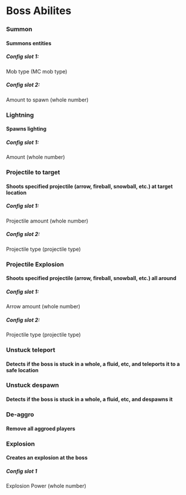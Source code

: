 # Boss Abilites

### Summon
#### Summons entities
##### Config slot 1:
Mob type (MC mob type)
##### Config slot 2:
Amount to spawn (whole number)

### Lightning
#### Spawns lighting
##### Config slot 1:
Amount (whole number)

### Projectile to target
#### Shoots specified projectile (arrow, fireball, snowball, etc.) at target location

##### Config slot 1:
Projectile amount (whole number)
##### Config slot 2:
Projectile type (projectile type)

### Projectile Explosion
#### Shoots specified projectile (arrow, fireball, snowball, etc.) all around
##### Config slot 1:
Arrow amount (whole number)
##### Config slot 2:
Projectile type (projectile type)

### Unstuck teleport
#### Detects if the boss is stuck in a whole, a fluid, etc, and teleports it to a safe location

### Unstuck despawn
#### Detects if the boss is stuck in a whole, a fluid, etc, and despawns it

### De-aggro
#### Remove all aggroed players

### Explosion
#### Creates an explosion at the boss
##### Config slot 1
Explosion Power (whole number)